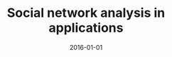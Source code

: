 ---
# Documentation: https://wowchemy.com/docs/managing-content/

title: Social network analysis in applications
subtitle: ''
summary: ''
authors:
- Katarzyna Musiał
- brodka
- Matteo Magnani
tags: []
categories: []
date: '2016-01-01'
lastmod: 2022-10-07T05:44:18Z
featured: false
draft: false

# Featured image
# To use, add an image named `featured.jpg/png` to your page's folder.
# Focal points: Smart, Center, TopLeft, Top, TopRight, Left, Right, BottomLeft, Bottom, BottomRight.
image:
  caption: ''
  focal_point: ''
  preview_only: false

# Projects (optional).
#   Associate this post with one or more of your projects.
#   Simply enter your project's folder or file name without extension.
#   E.g. `projects = ["internal-project"]` references `content/project/deep-learning/index.md`.
#   Otherwise, set `projects = []`.
projects: []
publishDate: '2022-10-07T05:44:17.421695Z'
publication_types:
- '0'
abstract: ''
publication: ''
doi: 10.3233/AIC-150688
---